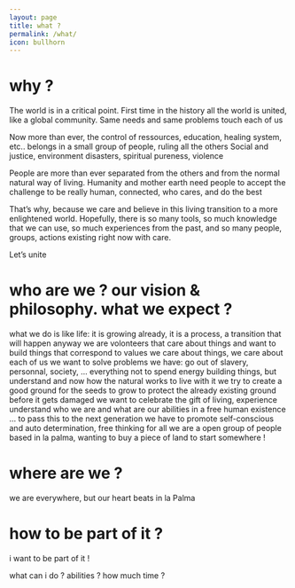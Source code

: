 ```yaml
---
layout: page
title: what ?
permalink: /what/
icon: bullhorn
---
```


# why ?

The world is in a critical point. First time in the history all the world is united, like a global community. Same needs and same problems touch each of us

Now more than ever, the control of ressources, education, healing system, etc.. belongs in a small group of people, ruling all the others
Social and justice, environment disasters, spiritual pureness, violence

People are more than ever separated from the others and from the normal natural way of living. Humanity and mother earth need people to accept the challenge to be really human, connected, who cares, and do the best

That’s why, because we care and believe in this living transition to a more enlightened world. Hopefully, there is so many tools, so much knowledge that we can use, so much experiences from the past, and so many people, groups, actions existing right now with care.

Let’s unite

# who are we ? our vision & philosophy. what we expect ?

what we do is like life: it is growing already, it is a process, a transition that will happen anyway
we are volonteers that care about things and want to build things that correspond to values
we care about things, we care about each of us
we want to solve problems we have: go out of slavery, personnal, society, ... everything
not to spend energy building things, but understand and now how the natural works to live with it
we try to create a good ground for the seeds to grow
to protect the already existing ground before it gets damaged
we want to celebrate the gift of living, experience
understand who we are and what are our abilities in a free human existence
… to pass this to the next generation
we have to promote self-conscious and auto determination, free thinking for all
we are a open group of people based in la palma, wanting to buy a piece of land to start somewhere !

# where are we ?

we are everywhere, but our heart beats in la Palma

# how to be part of it ?

i want to be part of it !

what can i do ? abilities ? how much time ?